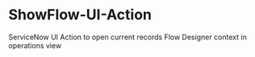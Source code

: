 # ShowFlow-UI-Action
ServiceNow UI Action to open current records Flow Designer context in operations view
